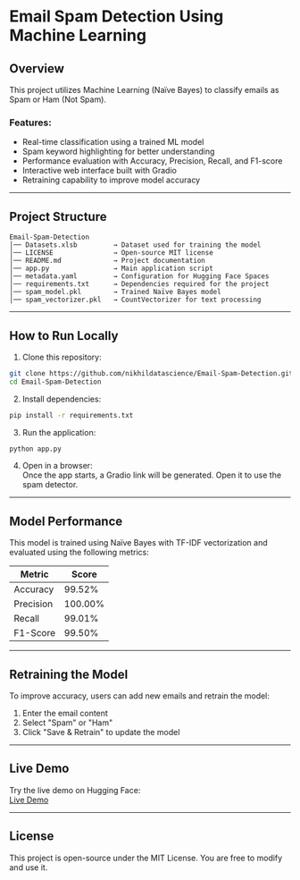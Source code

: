 
# Email Spam Detection Using Machine Learning  

## Overview  
This project utilizes Machine Learning (Naïve Bayes) to classify emails as Spam or Ham (Not Spam).  

### Features:  
- Real-time classification using a trained ML model  
- Spam keyword highlighting for better understanding  
- Performance evaluation with Accuracy, Precision, Recall, and F1-score  
- Interactive web interface built with Gradio  
- Retraining capability to improve model accuracy  

---

## Project Structure  

```
Email-Spam-Detection  
│── Datasets.xlsb         → Dataset used for training the model  
│── LICENSE               → Open-source MIT license  
│── README.md             → Project documentation  
│── app.py                → Main application script  
│── metadata.yaml         → Configuration for Hugging Face Spaces  
│── requirements.txt      → Dependencies required for the project  
│── spam_model.pkl        → Trained Naïve Bayes model  
│── spam_vectorizer.pkl   → CountVectorizer for text processing  
```

---

## How to Run Locally  

1. Clone this repository:  
```bash
git clone https://github.com/nikhildatascience/Email-Spam-Detection.git
cd Email-Spam-Detection
```
2. Install dependencies:  
```bash
pip install -r requirements.txt
```
3. Run the application:  
```bash
python app.py
```
4. Open in a browser:  
Once the app starts, a Gradio link will be generated. Open it to use the spam detector.  

---

## Model Performance  

This model is trained using Naïve Bayes with TF-IDF vectorization and evaluated using the following metrics:  

| Metric     | Score  |
|------------|--------|
| Accuracy   | 99.52%  |
| Precision  | 100.00% |
| Recall     | 99.01%  |
| F1-Score   | 99.50%  |

---

## Retraining the Model  
To improve accuracy, users can add new emails and retrain the model:  
1. Enter the email content  
2. Select "Spam" or "Ham"  
3. Click "Save & Retrain" to update the model  

---

## Live Demo  
Try the live demo on Hugging Face:  
[Live Demo](https://huggingface.co/spaces/ABHI010/NIKHIL14)  

---

## License  
This project is open-source under the MIT License. You are free to modify and use it.  
